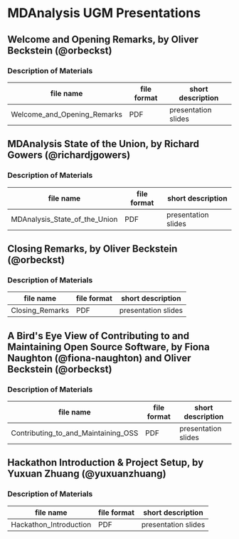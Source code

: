 # MDAnalysis UGM Presentations

## **Welcome and Opening Remarks**, by Oliver Beckstein (@orbeckst)

### Description of Materials
| file name   | file format | short description              |
|-------------|-------------|--------------------------------|
|Welcome_and_Opening_Remarks    |PDF          |presentation slides             |

## **MDAnalysis State of the Union**, by Richard Gowers (@richardjgowers)

### Description of Materials
| file name   | file format | short description              |
|-------------|-------------|--------------------------------|
|MDAnalysis_State_of_the_Union    |PDF          |presentation slides             |

## **Closing Remarks**, by Oliver Beckstein (@orbeckst)

### Description of Materials
| file name   | file format | short description              |
|-------------|-------------|--------------------------------|
|Closing_Remarks    |PDF          |presentation slides             |

## **A Bird's Eye View of Contributing to and Maintaining Open Source Software**, by Fiona Naughton (@fiona-naughton) and Oliver Beckstein (@orbeckst)

### Description of Materials
| file name   | file format | short description              |
|-------------|-------------|--------------------------------|
|Contributing_to_and_Maintaining_OSS    |PDF          |presentation slides             |

## **Hackathon Introduction & Project Setup**, by Yuxuan Zhuang (@yuxuanzhuang)

### Description of Materials
| file name   | file format | short description              |
|-------------|-------------|--------------------------------|
|Hackathon_Introduction    |PDF          |presentation slides             |
